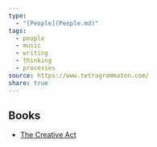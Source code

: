 ```yaml
---
type:
  - "[People](People.md)"
tags:
  - people
  - music
  - writing
  - thinking
  - processes
source: https://www.tetragrammaton.com/
share: true
---
```


## Books
- [The Creative Act](./The%20Creative%20Act.md)


